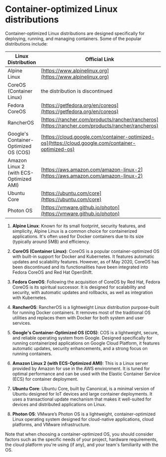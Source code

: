 # Container-optimized Linux distributions

Container-optimized Linux distributions are designed specifically for deploying, running, and managing containers. Some of the popular distributions include:


| Linux Distribution | Official Link |
|-------------------|---------------|
| Alpine Linux | [https://www.alpinelinux.org](https://www.alpinelinux.org) |
| CoreOS (Container Linux) | the distribution is discontinued |
| Fedora CoreOS | [https://getfedora.org/en/coreos](https://getfedora.org/en/coreos) |
| RancherOS | [https://rancher.com/products/rancher/rancheros](https://rancher.com/products/rancher/rancheros) |
| Google's Container-Optimized OS (COS) | [https://cloud.google.com/container-optimized-os](https://cloud.google.com/container-optimized-os) |
| Amazon Linux 2 (with ECS-Optimized AMI) | [https://aws.amazon.com/amazon-linux-2](https://aws.amazon.com/amazon-linux-2) |
| Ubuntu Core | [https://ubuntu.com/core](https://ubuntu.com/core) |
| Photon OS | [https://vmware.github.io/photon](https://vmware.github.io/photon) |


1. **Alpine Linux**: Known for its small footprint, security features, and simplicity, Alpine Linux is a common choice for containerized applications. It's often used for Docker containers due to its size (typically around 5MB) and efficiency.

2. **CoreOS (Container Linux)**: CoreOS is a popular container-optimized OS with built-in support for Docker and Kubernetes. It features automatic updates and scalability features. However, as of May 2020, CoreOS has been discontinued and its functionalities have been integrated into Fedora CoreOS and Red Hat OpenShift.

3. **Fedora CoreOS**: Following the acquisition of CoreOS by Red Hat, Fedora CoreOS is its spiritual successor. It is designed for scalability and security, with automatic updates and rollbacks, as well as integration with Kubernetes.

4. **RancherOS**: RancherOS is a lightweight Linux distribution purpose-built for running Docker containers. It removes most of the traditional OS utilities and replaces them with Docker for both system and user services.

5. **Google's Container-Optimized OS (COS)**: COS is a lightweight, secure, and reliable operating system from Google. Designed specifically for running containerized applications on Google Cloud Platform, it features automatic updates, security enhancements, and a strong focus on running containers.

6. **Amazon Linux 2 (with ECS-Optimized AMI)**: This is a Linux server provided by Amazon for use in the AWS environment. It is tuned for optimal performance and can be used with the Elastic Container Service (ECS) for container deployment.

7. **Ubuntu Core**: Ubuntu Core, built by Canonical, is a minimal version of Ubuntu designed for IoT devices and large container deployments. It uses a transactional update mechanism that makes it well-suited for devices and distributed applications on Linux.

8. **Photon OS**: VMware’s Photon OS is a lightweight, container-optimized Linux operating system designed for cloud-native applications, cloud platforms, and VMware infrastructure.

Note that when choosing a container-optimized OS, you should consider factors such as the specific needs of your project, hardware requirements, the cloud platform you're using (if any), and your team's familiarity with the OS.
